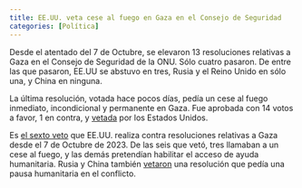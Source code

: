 ```yaml
---
title: EE.UU. veta cese al fuego en Gaza en el Consejo de Seguridad
categories: [Política]
---
```


Desde el atentado del 7 de Octubre, se elevaron 13 resoluciones relativas a
Gaza en el Consejo de Seguridad de la ONU. Sólo cuatro pasaron. De entre las
que pasaron, EE.UU se abstuvo en tres, Rusia y el Reino Unido en sólo una, y
China en ninguna.

La última resolución, votada 
hace pocos días, pedía un cese al fuego inmediato, incondicional y
permanente en Gaza. Fue aprobada con 14 votos a favor, 1 en contra, y
[vetada](https://www.theguardian.com/world/2024/nov/20/un-gaza-vote-veto) por los 
Estados Unidos.

Es [el sexto veto](https://www.aljazeera.com/news/2024/11/21/how-has-the-unsc-voted-since-the-beginning-of-israels-war-on-gaza) que EE.UU. realiza contra resoluciones relativas a Gaza 
desde el 7 de Octubre de 2023. De las seis que vetó, tres llamaban a un cese al
fuego, y las demás pretendían habilitar el acceso de ayuda humanitaria. Rusia y
China también [vetaron](https://www.aljazeera.com/news/2023/10/26/two-more-resolutions-to-end-gaza-violence-fail-at-un-security-council) una 
resolución que pedía una pausa humanitaria en el conflicto. 








